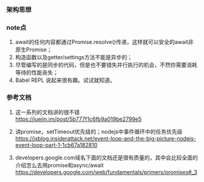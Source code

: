### 架构思想



### note点
1. await的任何内容都通过Promise.resolve()传递，这样就可以安全的await非原生Promise；
2. 构造函数以及getter/settings方法不能是异步的；
3. 尽管编写的是同步的代码，但是也不要错失并行执行的机会，不然你需要消耗等待的性能丧失；
4. Babel REPL 说起来很有趣。试试就知道。 



### 参考文档
1. 这一系列的文档讲的很不错
https://juejin.im/post/5b777f1c6fb9a019be2799e5

2. 讲promise，setTimeout优先级的；nodejs中事件循环中的任务优先级
https://jsblog.insiderattack.net/event-loop-and-the-big-picture-nodejs-event-loop-part-1-1cb67a182810

3. developers.google.com域名下面的文档还是很有质量的，其中会比较全面的介绍怎么去用promise和async/await
https://developers.google.com/web/fundamentals/primers/promises#_3